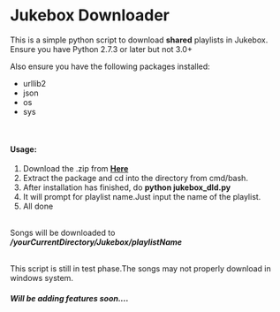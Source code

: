 <h1>Jukebox Downloader</h1>

This is a simple python script to download <b>shared</b> playlists in Jukebox.</br>
Ensure you have Python 2.7.3 or later but not 3.0+

Also ensure you have the following packages installed:
<ul>
<li>urllib2</li>
<li>json</li>
<li>os</li>
<li>sys</li>
</ul>
</br>

<h4>Usage:</h4>

1) Download the .zip from
   <a href="https://github.com/KKcorps/Jukebox_dld/archive/master.zip"><b>Here</b></a><br/>
2) Extract the package and cd into the directory from cmd/bash.<br/>
3) After installation has finished, do <b>python jukebox_dld.py</b><br/>
4) It will prompt for playlist name.Just input the name of the playlist.<br/>
5) All done<br/>
<br/>
Songs will be downloaded to <b><i>/yourCurrentDirectory/Jukebox/playlistName</i></b><br/>
<br/>

This script is still in test phase.The songs may not properly download in windows system.

<h5>Will be adding features soon....</h5>
